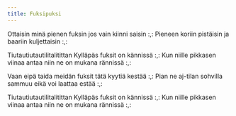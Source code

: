 ```yaml
---
title: Fuksipuksi
---
```


Ottaisin minä pienen fuksin jos
vain kiinni saisin
:,: Pieneen koriin pistäisin ja
baariin kuljettaisin :,:

Tiutautiutautilitalitittan
Kylläpäs fuksit on kännissä
:,: Kun niille pikkasen viinaa
antaa niin ne on mukana
rännissä :,:

Vaan eipä taida meidän fuksit
tätä kyytiä kestää
:,: Pian ne aj-tilan sohvilla
sammuu eikä voi laattaa
estää :,:

Tiutautiutautilitalitittan
Kylläpäs fuksit on kännissä
:,: Kun niille pikkasen viinaa
antaa niin ne on mukana
rännissä :,:
